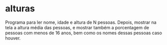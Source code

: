 # alturas
Programa para ler nome, idade e altura de N pessoas. Depois, mostrar na tela a altura média das pessoas, e mostrar também a porcentagem de pessoas com menos de 16 anos, bem como os nomes dessas pessoas caso houver. 
